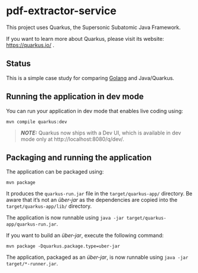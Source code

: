# pdf-extractor-service

This project uses Quarkus, the Supersonic Subatomic Java Framework.

If you want to learn more about Quarkus, please visit its website: https://quarkus.io/ .


## Status

This is a simple case study for comparing [Golang](johbar/text-extraction-service) and Java/Quarkus.


## Running the application in dev mode

You can run your application in dev mode that enables live coding using:

```shell script
mvn compile quarkus:dev
```

> **_NOTE:_**  Quarkus now ships with a Dev UI, which is available in dev mode only at http://localhost:8080/q/dev/.

## Packaging and running the application

The application can be packaged using:

```shell script
mvn package
```
It produces the `quarkus-run.jar` file in the `target/quarkus-app/` directory.
Be aware that it’s not an _über-jar_ as the dependencies are copied into the `target/quarkus-app/lib/` directory.

The application is now runnable using `java -jar target/quarkus-app/quarkus-run.jar`.

If you want to build an _über-jar_, execute the following command:

```shell script
mvn package -Dquarkus.package.type=uber-jar
```

The application, packaged as an _über-jar_, is now runnable using `java -jar target/*-runner.jar`.
